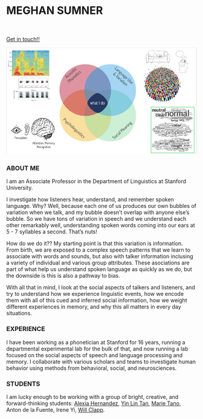 <h1> MEGHAN SUMNER</h1><br>

[Get in touch!!](mailto:sumner@stanford.edu)

![](https://github.com/meghansumner/meghansumner.github.io/blob/main/AreaSmaller.png)<br>

<h3>ABOUT ME</h3>

I am an Associate Professor in the Department of Linguistics at Stanford University. <br>

I investigate how listeners hear, understand, and remember spoken language. Why?  Well, because each one of us produces our own bubbles of variation when we talk, and my bubble doesn’t overlap with anyone else’s bubble.  So we have tons of variation in speech and we understand each other remarkably well, understanding spoken words coming into our ears at 5 - 7 syllables a second.  That’s nuts! <br>

How do we do it?? My starting point is that this variation is information. From birth, we are exposed to a complex speech patterns that we learn to associate with words and sounds, but also with talker information inclusing a variety of individual and various group attributes.  These asociations are part of what help us understand spoken language as quickly as we do, but the downside is this is also a pathway to bias. <br> 

With all that in mind, I look at the social aspects of talkers and listeners, and try to understand how we experience linguistic events, how we encode them with all of this cued and inferred social information, how we weight different experiences in memory, and why this all matters in every day situations.  

<h3>EXPERIENCE</h3>

I have been working as a phonetician at Stanford for 16 years, running a departmental experimental lab for the bulk of that, and now running a lab focused on the social aspects of speech and language processing and memory.  I collaborate with various scholars and teams to investigate human behavior using methods from behavioral, social, and neurosciences. <br>

<h3>STUDENTS</h3>

I am lucky enough to be working with a group of bright, creative, and forward-thinking students: [Alexia Hernandez](https://github.com/alexiah53), [Yin Lin Tan](https://yinlintan.github.io/), [Marie Tano](https://mariemmanue.github.io/), Anton de la Fuente, Irene Yi, [Will Clapp](https://willclapp.github.io/). 
